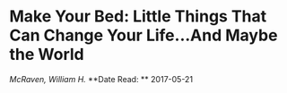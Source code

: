 # Make Your Bed: Little Things That Can Change Your Life...And Maybe the World
*McRaven, William H.*
**Date Read: ** 2017-05-21